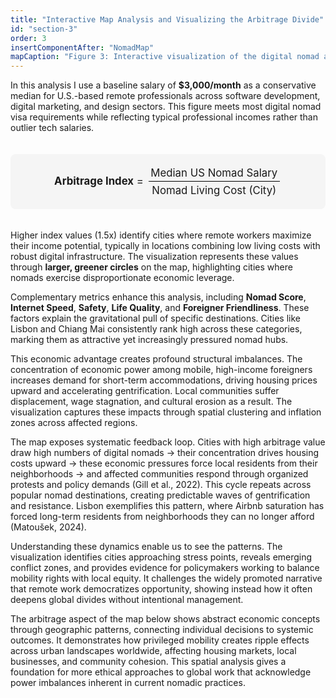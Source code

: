 ```yaml
---
title: "Interactive Map Analysis and Visualizing the Arbitrage Divide"
id: "section-3"
order: 3
insertComponentAfter: "NomadMap"
mapCaption: "Figure 3: Interactive visualization of the digital nomad arbitrage index across global cities. Larger, greener circles indicate higher arbitrage potential for remote workers."
---
```



In this analysis I use a baseline salary of **$3,000/month** as a conservative median for U.S.-based remote professionals across software development, digital marketing, and design sectors. This figure meets most digital nomad visa requirements while reflecting typical professional incomes rather than outlier tech salaries.

<div class="math-formula">
  <strong>Arbitrage Index</strong> = <div class="fraction"><span class="numerator">Median US Nomad Salary</span><span class="denominator">Nomad Living Cost (City)</span></div>
</div>

<style>
.math-formula {
  text-align: center;
  font-size: 1.2em;
  margin: 2em 0;
  padding: 1em;
  background: #f5f5f5;
  border-radius: 8px;
}
.fraction {
  display: inline-block;
  vertical-align: middle;
  text-align: center;
  margin: 0 0.2em;
}
.numerator {
  display: block;
  padding: 0.2em;
  border-bottom: 1px solid black;
}
.denominator {
  display: block;
  padding: 0.2em;
}
</style>

Higher index values (1.5x) identify cities where remote workers maximize their income potential, typically in locations combining low living costs with robust digital infrastructure. The visualization represents these values through **larger, greener circles** on the map, highlighting cities where nomads exercise disproportionate economic leverage.

Complementary metrics enhance this analysis, including **Nomad Score**, **Internet Speed**, **Safety**, **Life Quality**, and **Foreigner Friendliness**. These factors explain the gravitational pull of specific destinations. Cities like Lisbon and Chiang Mai consistently rank high across these categories, marking them as attractive yet increasingly pressured nomad hubs.

This economic advantage creates profound structural imbalances. The concentration of economic power among mobile, high-income foreigners increases demand for short-term accommodations, driving housing prices upward and accelerating gentrification. Local communities suffer displacement, wage stagnation, and cultural erosion as a result. The visualization captures these impacts through spatial clustering and inflation zones across affected regions.

The map exposes systematic feedback loop. Cities with high arbitrage value draw high numbers of digital nomads -> their concentration drives housing costs upward -> these economic pressures force local residents from their neighborhoods -> and affected communities respond through organized protests and policy demands (Gill et al., 2022). This cycle repeats across popular nomad destinations, creating predictable waves of gentrification and resistance. Lisbon exemplifies this pattern, where Airbnb saturation has forced long-term residents from neighborhoods they can no longer afford (Matoušek, 2024).

Understanding these dynamics enable us to see the patterns. The visualization identifies cities approaching stress points, reveals emerging conflict zones, and provides evidence for policymakers working to balance mobility rights with local equity. It challenges the widely promoted narrative that remote work democratizes opportunity, showing instead how it often deepens global divides without intentional management.

The arbitrage aspect of the map below shows abstract economic concepts through geographic patterns, connecting individual decisions to systemic outcomes. It demonstrates how privileged mobility creates ripple effects across urban landscapes worldwide, affecting housing markets, local businesses, and community cohesion. This spatial analysis gives a foundation for more ethical approaches to global work that acknowledge power imbalances inherent in current nomadic practices.